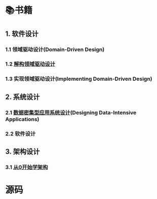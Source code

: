 # 📚书籍
## 1. 软件设计
### 1.1 领域驱动设计(Domain-Driven Design)
### 1.2 [解构领域驱动设计](https://github.com/L-Twilight/read/blob/main/book/ddd/%E8%A7%A3%E6%9E%84%E9%A2%86%E5%9F%9F%E9%A9%B1%E5%8A%A8%E8%AE%BE%E8%AE%A1.md)
### 1.3 实现领域驱动设计(Implementing Domain-Driven Design)
## 2. 系统设计
### 2.1 [数据密集型应用系统设计](https://github.com/L-Twilight/read/blob/main/book/system.design/Designing%20Data-Intensive%20Applications.md)(Designing Data-Intensive Applications)
### 2.2 软件设计
## 3. 架构设计
### 3.1 [从0开始学架构]()
# 源码
